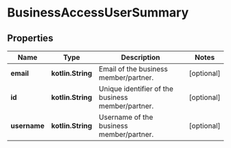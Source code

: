 
# BusinessAccessUserSummary

## Properties
| Name | Type | Description | Notes |
| ------------ | ------------- | ------------- | ------------- |
| **email** | **kotlin.String** | Email of the business member/partner. |  [optional] |
| **id** | **kotlin.String** | Unique identifier of the business member/partner. |  [optional] |
| **username** | **kotlin.String** | Username of the business member/partner. |  [optional] |



